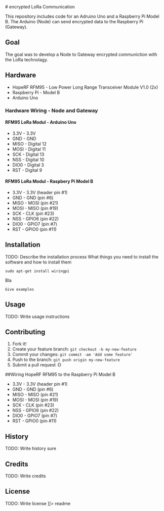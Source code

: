 <snippet>
  <content>
# encrypted LoRa Communication

This repository includes code for an Adruino Uno and a Raspberry Pi Model B.
The Arduino (Node) can send encrypted data to the Raspberry Pi (Gateway).


## Goal
The goal was to develop a Node to Gateway encrypted communiction with the LoRa technolagy.


## Hardware 
* HopeRF RFM95 - Low Power Long Range Transceiver Module V1.0 (2x)
* Raspberry Pi - Model B
* Arduino Uno

### Hardware Wiring - Node and Gateway

#### RFM95 LoRa Modul - Arduino Uno
* 3.3V - 3.3V
* GND - GND 
* MISO - Digital 12  
* MOSI - Digital 11  
* SCK - Digital 13  
* NSS - Digital 10  
* DIO0 - Digital 3 
* RST - Digital 9 

#### RFM95 LoRa Modul - Raspbery Pi Model B
* 3.3V - 3.3V (header pin #1) 
* GND - GND (pin #6) 
* MISO - MOSI (pin #21) 
* MOSI - MISO (pin #19) 
* SCK - CLK (pin #23) 
* NSS - GPIO6 (pin #22) 
* DIO0 - GPIO7 (pin #7) 
* RST - GPIO0 (pin #11)

## Installation
TODO: Describe the installation process
What things you need to install the software and how to install them
```
sudo apt-get install wiringpi
```
Bla
```
Give examples
```
## Usage
TODO: Write usage instructions
## Contributing
1. Fork it!
2. Create your feature branch: `git checkout -b my-new-feature`
3. Commit your changes: `git commit -am 'Add some feature'`
4. Push to the branch: `git push origin my-new-feature`
5. Submit a pull request :D

##Wiring HopeRF RFM95 to the Raspberry Pi Model B

* 3.3V - 3.3V (header pin #1) 
* GND - GND (pin #6) 
* MISO - MISO (pin #21) 
* MOSI - MOSI (pin #19) 
* SCK - CLK (pin #23) 
* NSS - GPIO6 (pin #22) 
* DIO0 - GPIO7 (pin #7) 
* RST - GPIO0 (pin #11)


## History
TODO: Write history sure
## Credits
TODO: Write credits
## License
TODO: Write license
]]></content>
  <tabTrigger>readme</tabTrigger>
</snippet>